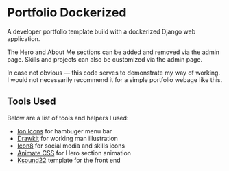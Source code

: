 # Portfolio Dockerized

A developer portfolio template build with a dockerized Django web application.

The Hero and About Me sections can be added and removed via the admin page. Skills and projects can also be customized via the admin page.

In case not obvious — this code serves to demonstrate my way of working. I would not necessarily recommend it for a simple portfolio webage like this.

## Tools Used

Below are a list of tools and helpers I used:

- [Ion Icons](https://ionic.io/ionicons) for hambuger menu bar
- [Drawkit](https://www.drawkit.io/) for working man illustration
- [Icon8](https://icons8.com/) for social media and skills icons
- [Animate CSS](https://animate.style/) for Hero section animation
- [Ksound22](https://github.com/Ksound22/developer-portfolio/) template for the front end
